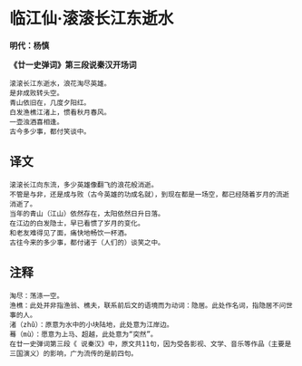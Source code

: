 临江仙·滚滚长江东逝水
==
**明代：杨慎**

**《廿一史弹词》第三段说秦汉开场词**

    滚滚长江东逝水，浪花淘尽英雄。
    是非成败转头空。
    青山依旧在，几度夕阳红。
    白发渔樵江渚上，惯看秋月春风。
    一壶浊酒喜相逢。
    古今多少事，都付笑谈中。

译文
--
    滚滚长江向东流，多少英雄像翻飞的浪花般消逝。
    不管是与非，还是成与败（古今英雄的功成名就），到现在都是一场空，都已经随着岁月的流逝消逝了。
    当年的青山（江山）依然存在，太阳依然日升日落。
    在江边的白发隐士，早已看惯了岁月的变化。
    和老友难得见了面，痛快地畅饮一杯酒。
    古往今来的多少事，都付诸于（人们的）谈笑之中。

注释
--
    淘尽：荡涤一空。
    渔樵：此处并非指渔翁、樵夫，联系前后文的语境而为动词：隐居。此处作名词，指隐居不问世事的人。
    渚（zhǔ）：原意为水中的小块陆地，此处意为江岸边。
    蓦（mù）：愿意为上马、超越，此处意为“突然”。
    在廿一史弹词第三段《 说秦汉》中，原文共11句，因为受各影视、文学、音乐等作品（主要是三国演义）的影响，广为流传的是前四句。